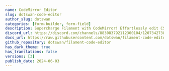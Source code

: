 ```yaml
---
name: CodeMirror Editor
slug: dotswan-code-editor
author_slug: dotswan
categories: [form-builder, form-field]
description: Supercharge Filament with CodeMirror! Effortlessly edit CSS, HTML, JS, JSON, PHP in Filament forms.
discord_url: https://discord.com/channels/883083792112300104/1207342738807328828
docs_url: https://raw.githubusercontent.com/dotswan/filament-code-editor/main/README.md
github_repository: dotswan/filament-code-editor
has_dark_theme: true
has_translations: false
versions: [3]
publish_date: 2024-06-03
---
```

